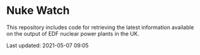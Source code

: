 # Nuke Watch

This repository includes code for retrieving the latest information available on the output of EDF nuclear power plants in the UK.

Last updated: 2021-05-07 09:05